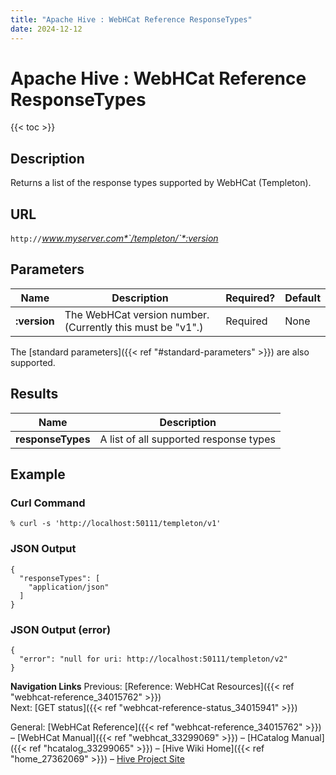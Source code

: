 ```yaml
---
title: "Apache Hive : WebHCat Reference ResponseTypes"
date: 2024-12-12
---
```


# Apache Hive : WebHCat Reference ResponseTypes

{{< toc >}}

## Description

Returns a list of the response types supported by WebHCat (Templeton).

## URL

`http://`*www.myserver.com*`/templeton/`*:version*

## Parameters

| Name | Description | Required? | Default |
| --- | --- | --- | --- |
| **:version** | The WebHCat version number. (Currently this must be "v1".) | Required | None |

The [standard parameters]({{< ref "#standard-parameters" >}}) are also supported.

## Results

| Name | Description |
| --- | --- |
| **responseTypes** | A list of all supported response types |

## Example

### Curl Command

```
% curl -s 'http://localhost:50111/templeton/v1'

```

### JSON Output

```
{
  "responseTypes": [
    "application/json"
  ]
}

```

### JSON Output (error)

```
{
  "error": "null for uri: http://localhost:50111/templeton/v2"
}

```

  

**Navigation Links**
Previous: [Reference: WebHCat Resources]({{< ref "webhcat-reference_34015762" >}})   
Next: [GET status]({{< ref "webhcat-reference-status_34015941" >}})

General: [WebHCat Reference]({{< ref "webhcat-reference_34015762" >}}) – [WebHCat Manual]({{< ref "webhcat_33299069" >}}) – [HCatalog Manual]({{< ref "hcatalog_33299065" >}}) – [Hive Wiki Home]({{< ref "home_27362069" >}}) – [Hive Project Site](http://hive.apache.org/)

 

 

